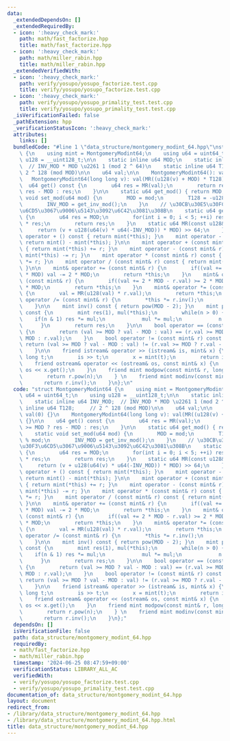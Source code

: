 ```yaml
---
data:
  _extendedDependsOn: []
  _extendedRequiredBy:
  - icon: ':heavy_check_mark:'
    path: math/fast_factorize.hpp
    title: math/fast_factorize.hpp
  - icon: ':heavy_check_mark:'
    path: math/miller_rabin.hpp
    title: math/miller_rabin.hpp
  _extendedVerifiedWith:
  - icon: ':heavy_check_mark:'
    path: verify/yosupo/yosupo_factorize.test.cpp
    title: verify/yosupo/yosupo_factorize.test.cpp
  - icon: ':heavy_check_mark:'
    path: verify/yosupo/yosupo_primality_test.test.cpp
    title: verify/yosupo/yosupo_primality_test.test.cpp
  _isVerificationFailed: false
  _pathExtension: hpp
  _verificationStatusIcon: ':heavy_check_mark:'
  attributes:
    links: []
  bundledCode: "#line 1 \"data_structure/montgomery_modint_64.hpp\"\nstruct MontgomeryModint64\
    \ {\n    using mint = MontgomeryModint64;\n    using u64 = uint64_t;\n    using\
    \ u128 = __uint128_t;\n\n    static inline u64 MOD;\n    static inline u64 INV_MOD;\
    \  // INV_MOD * MOD \u2261 1 (mod 2 ^ 64)\n    static inline u64 T128;     //\
    \ 2 ^ 128 (mod MOD)\n\n    u64 val;\n\n    MontgomeryModint64(): val(0) {}\n \
    \   MontgomeryModint64(long long v): val(MR((u128(v) + MOD) * T128)) {}\n\n  \
    \  u64 get() const {\n        u64 res = MR(val);\n        return res >= MOD ?\
    \ res - MOD : res;\n    }\n\n    static u64 get_mod() { return MOD; }\n    static\
    \ void set_mod(u64 mod) {\n        MOD = mod;\n        T128 = -u128(mod) % mod;\n\
    \        INV_MOD = get_inv_mod();\n    }\n    // \u30CB\u30E5\u30FC\u30C8\u30F3\
    \u6CD5\u3067\u9006\u5143\u3092\u6C42\u3081\u308B\n    static u64 get_inv_mod()\
    \ {\n        u64 res = MOD;\n        for(int i = 0; i < 5; ++i) res *= 2 - MOD\
    \ * res;\n        return res;\n    }\n    static u64 MR(const u128& v) {\n   \
    \     return (v + u128(u64(v) * u64(-INV_MOD)) * MOD) >> 64;\n    }\n\n    mint\
    \ operator + () const { return mint(*this); }\n    mint operator - () const {\
    \ return mint() - mint(*this); }\n\n    mint operator + (const mint& r) const\
    \ { return mint(*this) += r; }\n    mint operator - (const mint& r) const { return\
    \ mint(*this) -= r; }\n    mint operator * (const mint& r) const { return mint(*this)\
    \ *= r; }\n    mint operator / (const mint& r) const { return mint(*this) /= r;\
    \ }\n\n    mint& operator += (const mint& r) {\n        if((val += r.val) >= 2\
    \ * MOD) val -= 2 * MOD;\n        return *this;\n    }\n    mint& operator -=\
    \ (const mint& r) {\n        if((val += 2 * MOD - r.val) >= 2 * MOD) val -= 2\
    \ * MOD;\n        return *this;\n    }\n    mint& operator *= (const mint& r)\
    \ {\n        val = MR(u128(val) * r.val);\n        return *this;\n    }\n    mint&\
    \ operator /= (const mint& r) {\n        *this *= r.inv();\n        return *this;\n\
    \    }\n\n    mint inv() const { return pow(MOD - 2); }\n    mint pow(u128 n)\
    \ const {\n        mint res(1), mul(*this);\n        while(n > 0) {\n        \
    \    if(n & 1) res *= mul;\n            mul *= mul;\n            n >>= 1;\n  \
    \      }\n        return res;\n    }\n\n    bool operator == (const mint& r) const\
    \ {\n        return (val >= MOD ? val - MOD : val) == (r.val >= MOD ? r.val -\
    \ MOD : r.val);\n    }\n    bool operator != (const mint& r) const {\n       \
    \ return (val >= MOD ? val - MOD : val) != (r.val >= MOD ? r.val - MOD : r.val);\n\
    \    }\n\n    friend istream& operator >> (istream& is, mint& x) {\n        long\
    \ long t;\n        is >> t;\n        x = mint(t);\n        return is;\n    }\n\
    \    friend ostream& operator << (ostream& os, const mint& x) {\n        return\
    \ os << x.get();\n    }\n    friend mint modpow(const mint& r, long long n) {\n\
    \        return r.pow(n);\n    } \n    friend mint modinv(const mint& r) {\n \
    \       return r.inv();\n    }\n};\n"
  code: "struct MontgomeryModint64 {\n    using mint = MontgomeryModint64;\n    using\
    \ u64 = uint64_t;\n    using u128 = __uint128_t;\n\n    static inline u64 MOD;\n\
    \    static inline u64 INV_MOD;  // INV_MOD * MOD \u2261 1 (mod 2 ^ 64)\n    static\
    \ inline u64 T128;     // 2 ^ 128 (mod MOD)\n\n    u64 val;\n\n    MontgomeryModint64():\
    \ val(0) {}\n    MontgomeryModint64(long long v): val(MR((u128(v) + MOD) * T128))\
    \ {}\n\n    u64 get() const {\n        u64 res = MR(val);\n        return res\
    \ >= MOD ? res - MOD : res;\n    }\n\n    static u64 get_mod() { return MOD; }\n\
    \    static void set_mod(u64 mod) {\n        MOD = mod;\n        T128 = -u128(mod)\
    \ % mod;\n        INV_MOD = get_inv_mod();\n    }\n    // \u30CB\u30E5\u30FC\u30C8\
    \u30F3\u6CD5\u3067\u9006\u5143\u3092\u6C42\u3081\u308B\n    static u64 get_inv_mod()\
    \ {\n        u64 res = MOD;\n        for(int i = 0; i < 5; ++i) res *= 2 - MOD\
    \ * res;\n        return res;\n    }\n    static u64 MR(const u128& v) {\n   \
    \     return (v + u128(u64(v) * u64(-INV_MOD)) * MOD) >> 64;\n    }\n\n    mint\
    \ operator + () const { return mint(*this); }\n    mint operator - () const {\
    \ return mint() - mint(*this); }\n\n    mint operator + (const mint& r) const\
    \ { return mint(*this) += r; }\n    mint operator - (const mint& r) const { return\
    \ mint(*this) -= r; }\n    mint operator * (const mint& r) const { return mint(*this)\
    \ *= r; }\n    mint operator / (const mint& r) const { return mint(*this) /= r;\
    \ }\n\n    mint& operator += (const mint& r) {\n        if((val += r.val) >= 2\
    \ * MOD) val -= 2 * MOD;\n        return *this;\n    }\n    mint& operator -=\
    \ (const mint& r) {\n        if((val += 2 * MOD - r.val) >= 2 * MOD) val -= 2\
    \ * MOD;\n        return *this;\n    }\n    mint& operator *= (const mint& r)\
    \ {\n        val = MR(u128(val) * r.val);\n        return *this;\n    }\n    mint&\
    \ operator /= (const mint& r) {\n        *this *= r.inv();\n        return *this;\n\
    \    }\n\n    mint inv() const { return pow(MOD - 2); }\n    mint pow(u128 n)\
    \ const {\n        mint res(1), mul(*this);\n        while(n > 0) {\n        \
    \    if(n & 1) res *= mul;\n            mul *= mul;\n            n >>= 1;\n  \
    \      }\n        return res;\n    }\n\n    bool operator == (const mint& r) const\
    \ {\n        return (val >= MOD ? val - MOD : val) == (r.val >= MOD ? r.val -\
    \ MOD : r.val);\n    }\n    bool operator != (const mint& r) const {\n       \
    \ return (val >= MOD ? val - MOD : val) != (r.val >= MOD ? r.val - MOD : r.val);\n\
    \    }\n\n    friend istream& operator >> (istream& is, mint& x) {\n        long\
    \ long t;\n        is >> t;\n        x = mint(t);\n        return is;\n    }\n\
    \    friend ostream& operator << (ostream& os, const mint& x) {\n        return\
    \ os << x.get();\n    }\n    friend mint modpow(const mint& r, long long n) {\n\
    \        return r.pow(n);\n    } \n    friend mint modinv(const mint& r) {\n \
    \       return r.inv();\n    }\n};"
  dependsOn: []
  isVerificationFile: false
  path: data_structure/montgomery_modint_64.hpp
  requiredBy:
  - math/fast_factorize.hpp
  - math/miller_rabin.hpp
  timestamp: '2024-06-25 08:47:59+09:00'
  verificationStatus: LIBRARY_ALL_AC
  verifiedWith:
  - verify/yosupo/yosupo_factorize.test.cpp
  - verify/yosupo/yosupo_primality_test.test.cpp
documentation_of: data_structure/montgomery_modint_64.hpp
layout: document
redirect_from:
- /library/data_structure/montgomery_modint_64.hpp
- /library/data_structure/montgomery_modint_64.hpp.html
title: data_structure/montgomery_modint_64.hpp
---
```

